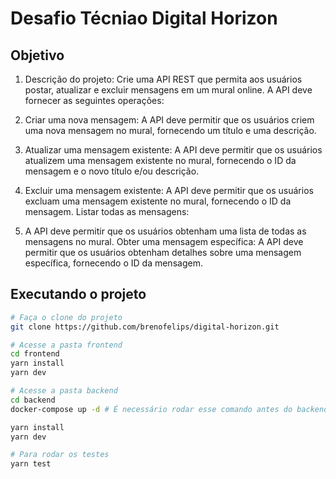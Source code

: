 # Desafio Técniao Digital Horizon

## Objetivo

1. Descrição do projeto: Crie uma API REST que permita aos usuários postar, atualizar e excluir mensagens em um mural online. A API deve fornecer as seguintes operações:

2. Criar uma nova mensagem: A API deve permitir que os usuários criem uma nova mensagem no mural, fornecendo um título e uma descrição.

3. Atualizar uma mensagem existente: A API deve permitir que os usuários atualizem uma mensagem existente no mural, fornecendo o ID da mensagem e o novo título e/ou descrição.

4. Excluir uma mensagem existente: A API deve permitir que os usuários excluam uma mensagem existente no mural, fornecendo o ID da mensagem. Listar todas as mensagens:

5. A API deve permitir que os usuários obtenham uma lista de todas as mensagens no mural. Obter uma mensagem específica: A API deve permitir que os usuários obtenham detalhes sobre uma mensagem específica, fornecendo o ID da mensagem.

## Executando o projeto

```bash
# Faça o clone do projeto
git clone https://github.com/brenofelips/digital-horizon.git

# Acesse a pasta frontend
cd frontend
yarn install
yarn dev

# Acesse a pasta backend
cd backend
docker-compose up -d # É necessário rodar esse comando antes do backend

yarn install
yarn dev

# Para rodar os testes
yarn test
```
